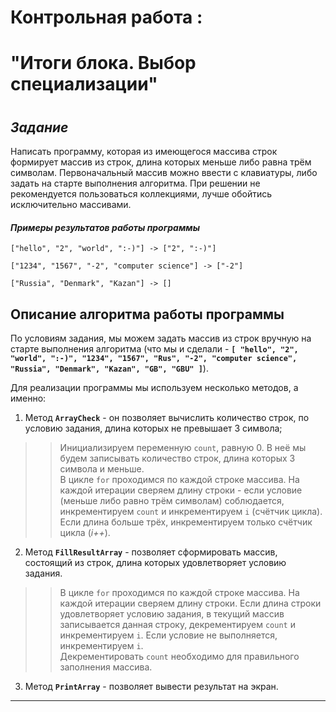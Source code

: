 # **Контрольная работа :**
# **"Итоги блока. Выбор специализации"**
#
## *Задание*

Написать программу, которая из имеющегося массива строк формирует массив из строк, длина которых меньше либо равна трём символам. Первоначальный массив можно ввести с клавиатуры, либо задать на старте выполнения алгоритма. При решении не рекомендуется пользоваться коллекциями, лучше обойтись исключительно массивами.

#### *Примеры результатов работы программы*
```
["hello", "2", "world", ":-)"] -> ["2", ":-)"]

["1234", "1567", "-2", "computer science"] -> ["-2"]

["Russia", "Denmark", "Kazan"] -> []
```
## **Описание алгоритма работы программы**

По условиям задания, мы можем задать массив из строк вручную на старте выполнения алгоритма (что мы и сделали - **`[ "hello", "2", "world", ":-)", "1234", "1567", "Rus", "-2", "computer science", "Russia", "Denmark", "Kazan", "GB", "GBU" ]`**). 

Для реализации программы мы используем несколько методов, а именно:

1. Метод **`ArrayCheck`** - он позволяет вычислить количество строк, по условию задания, длина которых не превышает 3 символа;

>> Инициализируем переменную `count`, равную 0. В неё мы будем записывать количество строк, длина которых 3 символа и меньше.  
>> В цикле `for` проходимся по каждой строке массива. На каждой итерации сверяем длину строки - если условие (меньше либо равно трём символам) соблюдается, инкрементируем `count` и инкрементируем `i` (счётчик цикла). Если длина больше трёх, инкрементируем только счётчик цикла (*i++*).

2. Метод **`FillResultArray`** - позволяет сформировать массив, состоящий из строк, длина которых удовлетворяет условию задания.
>> В цикле `for` проходимся по каждой строке массива. На каждой итерации сверяем длину строки. Если длина строки удовлетворяет условию задания, в текущий массив записывается данная строку, декрементируем `count` и инкрементируем `i`.
Если условие не выполняется, инкрементируем `i`.   
>> Декрементировать `count` необходимо для правильного заполнения массива.

3. Метод **`PrintArray`** - позволяет вывести результат на экран.
----
